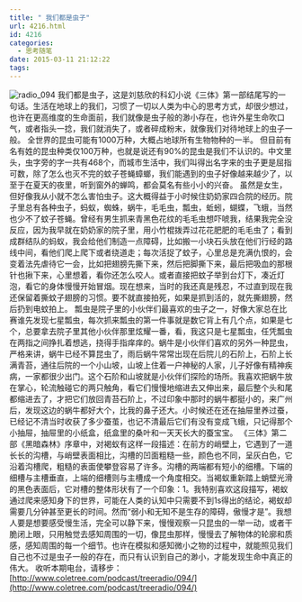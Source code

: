 ```yaml
---
title: " 我们都是虫子"
url: 4216.html
id: 4216
categories:
  - 思考随笔
date: 2015-03-11 21:12:22
tags:
---
```


![radio_094](../../../images/2015/03/radio_094.jpg) 我们都是虫子，这是刘慈欣的科幻小说《三体》第一部结尾写的一句话。生活在地球上的我们，习惯了一切以人类为中心的思考方式，却很少想过，也许在更高维度的生命面前，我们就像是虫子般的渺小存在，也许外星生命吹口气，或者指头一捻，我们就消失了，或者碎成粉末，就像我们对待地球上的虫子一般。 全世界的昆虫可能有1000万种，大概占地球所有生物物种的一半。 但目前有名有姓的昆虫种类仅100万种，也就是说还有90%的昆虫是我们不认识的。中文里头，虫字旁的字一共有468个，而城市生活中，我们叫得出名字来的虫子更是屈指可数，除了怎么也灭不完的蚊子苍蝇蟑螂，我们能遇到的虫子好像越来越少了，以至于在夏天的夜里，听到窗外的蝉鸣，都会莫名有些小小的兴奋。 虽然是女生，但好像我从小就不怎么害怕虫子。这大概得益于小时候住奶奶家四合院的经历。院子里总有各种虫子，蚂蚁，蜘蛛，蜗牛，毛毛虫，瓢虫，蚯蚓，蝴蝶，飞蛾，当然也少不了蚊子苍蝇。曾经有男生抓来青黑色花纹的毛毛虫想吓唬我，结果我完全没反应，因为我早就在奶奶家的院子里，用小竹棍拨弄过花花肥肥的毛毛虫了；看到成群结队的蚂蚁，我会给他们制造一点障碍，比如搬一小块石头放在他们行经的路线中间，看他们爬上爬下或者绕道走；每次活捉了蚊子，心里总是充满仇恨的，会变着法先虐待它一会，比如把翅膀先撕下来，然后把脚撕下来，最后把吸血的那根针也揪下来，心里想着，看你还怎么咬人。或者直接把蚊子举到台灯下，凑近灯泡，看它的身体慢慢开始冒烟。现在想来，当时的我还真是残忍，不过直到现在我还保留着撕蚊子翅膀的习惯。要不就直接拍死，如果是抓到活的，就先撕翅膀，然后扔到电蚊拍上。 瓢虫是院子里的小伙伴们最喜欢的虫子之一，好像大家总在比赛谁先发现七星瓢虫，每次抓来瓢虫的第一件事就是数它背上有几个点，如果是七个，总要拿去院子里其他小伙伴那里炫耀一番，看，我这只是七星瓢虫，任凭瓢虫在两指之间挣扎着想逃，挠得手指痒痒的。蜗牛是小伙伴们喜欢的另外一种昆虫，严格来讲，蜗牛已经不算昆虫了，雨后蜗牛常常出现在后院儿的石阶上，石阶上长满青苔，通往后院的一个小山坡，山坡上住着一户神秘的人家，儿子好像有精神疾病，一家都很少出门。这个石阶和山坡就是小伙伴们探险的场所。我喜欢把蜗牛放在掌心，轮流触碰它的两只触角，看它们慢慢地缩进去又伸出来，最后整个头和尾都缩进去了，才把它们放回青苔石阶上，不过印象中那时的蜗牛都挺小的，来广州后，发现这边的蜗牛都好大个，比我的鼻子还大。小时候还在还在抽屉里养过蚕，已经记不清当时收获了多少蚕茧，也记不清最后它们有没有变成飞蛾，只记得那个小抽屉，抽屉里的小纸盒，纸盒里的桑叶和一天天长大的蚕宝宝。 《三体》第二部《黑暗森林》序章中，对褐蚁有这样一段描述：在前方的峭壁上，它遇到了一道长长的沟槽，与峭壁表面相比，沟槽的凹面粗糙一些，颜色也不同，呈灰白色，它沿着沟槽爬，粗糙的表面使攀登容易了许多。沟槽的两端都有短小的细槽。下端的细槽与主槽垂直，上端的细槽则与主槽成一个角度相交。当褐蚁重新踏上蛸壁光滑的黑色表面后，它对槽的整体形状有了一个印象：1。我特别喜欢这段描写，褐蚁通过爬来感知身下的世界，可能在人类的认知中只需要不到1s得出的结论，褐蚁却需要几分钟甚至更长的时间。然而“弱小和无知不是生存的障碍，傲慢才是”。我想人要是想要感受慢生活，完全可以静下来，慢慢观察一只昆虫的一举一动，或者干脆闭上眼，只用触觉去感知周围的一切，像昆虫那样，慢慢去了解物体的轮廓和质感，感知周围的每一个细节。也许在模拟和感知微小之物的过程中，就能照见我们自己也不过是虫子一般的存在，而只有认识到自己的渺小，才能发现生命中真正的伟大。 收听本期电台，请移步：[http://www.coletree.com/podcast/treeradio/094/](http://www.coletree.com/podcast/treeradio/094/)